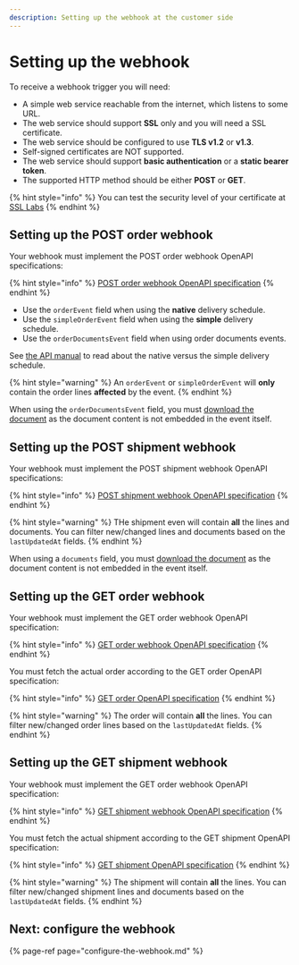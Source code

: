 ```yaml
---
description: Setting up the webhook at the customer side
---
```


# Setting up the webhook

To receive a webhook trigger you will need:

* A simple web service reachable from the internet, which listens to some URL.
* The web service should support **SSL** only and you will need a SSL certificate.
* The web service should be configured to use **TLS v1.2** or **v1.3**. 
* Self-signed certificates are NOT supported.
* The web service should support **basic authentication** or a **static bearer token**.
* The supported HTTP method should be either **POST** or **GET**.

{% hint style="info" %}
You can test the security level of your certificate at [SSL Labs](https://www.ssllabs.com/ssltest/)
{% endhint %}

## Setting up the POST order webhook

Your webhook must implement the POST order webhook OpenAPI specifications: 

{% hint style="info" %}
[POST order webhook OpenAPI specification](https://swagger-ui.accp.tradecloud1.com/?url=https://api.accp.tradecloud1.com/v2/order-webhook-connector/specs.yaml#/order-webhook%20endpoints/webhookPost)
{% endhint %}

* Use the `orderEvent` field when using the **native** delivery schedule.
* Use the `simpleOrderEvent` field when using the **simple**  delivery schedule.
* Use the `orderDocumentsEvent` field when using order documents events.

See [the API manual](https://docs.tradecloud1.com/api/introduction/api/delivery-schedule) to read about the native versus the simple delivery schedule.

{% hint style="warning" %}
An `orderEvent` or `simpleOrderEvent` will **only** contain the order lines **affected** by the event.
{% endhint %}

When using the `orderDocumentsEvent` field, you must [download the document](https://docs.tradecloud1.com/api/processes/order/buyer/receive/download-document) as the document content is not embedded in the event itself.

## Setting up the POST shipment webhook

Your webhook must implement the POST shipment webhook OpenAPI specifications: 

{% hint style="info" %}
[POST shipment webhook OpenAPI specification](https://swagger-ui.accp.tradecloud1.com/?url=https://api.accp.tradecloud1.com/v2/shipment-webhook-connector/specs.yaml#/shipment-webhook%20endpoints/webhookPost)
{% endhint %}

{% hint style="warning" %}
THe shipment even will contain **all** the lines and documents. 
You can filter new/changed lines and documents based on the `lastUpdatedAt` fields.
{% endhint %}

When using a `documents` field, you must [download the document](https://docs.tradecloud1.com/api/processes/shipment/buyer/receive/download-document) as the document content is not embedded in the event itself.

## Setting up the GET order webhook

Your webhook must implement the GET order webhook OpenAPI specification: 

{% hint style="info" %}
[GET order webhook OpenAPI specification](https://swagger-ui.accp.tradecloud1.com/?url=https://api.accp.tradecloud1.com/v2/order-webhook-connector/specs.yaml#/order-webhook%20endpoints/webhookGet)
{% endhint %}

You must fetch the actual order according to the GET order OpenAPI specification: 

{% hint style="info" %}
[GET order OpenAPI specification](https://swagger-ui.accp.tradecloud1.com/?url=https://api.accp.tradecloud1.com/v2/order/specs.yaml#/order/getOrderByIdRoute)
{% endhint %}

{% hint style="warning" %}
The order will contain **all** the lines. 
You can filter new/changed order lines based on the `lastUpdatedAt` fields.
{% endhint %}

## Setting up the GET shipment webhook

Your webhook must implement the GET order webhook OpenAPI specification: 

{% hint style="info" %}
[GET shipment webhook OpenAPI specification](https://swagger-ui.accp.tradecloud1.com/?url=https://api.accp.tradecloud1.com/v2/shipment-webhook-connector/specs.yaml#/shipment-webhook%20endpoints/webhookGet)
{% endhint %}

You must fetch the actual shipment according to the GET shipment OpenAPI specification: 

{% hint style="info" %}
[GET shipment OpenAPI specification](https://swagger-ui.accp.tradecloud1.com/?url=https://api.accp.tradecloud1.com/v2/shipment/specs.yaml#/shipment/getShipmentByIdRoute)
{% endhint %}

{% hint style="warning" %}
The shipment will contain **all** the lines. 
You can filter new/changed shipment lines and documents based on the `lastUpdatedAt` fields.
{% endhint %}

## Next: configure the webhook

{% page-ref page="configure-the-webhook.md" %}
